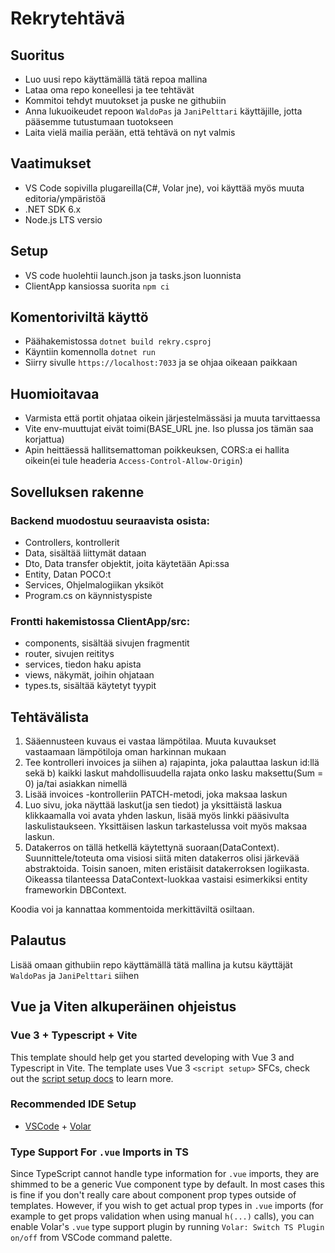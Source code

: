 # Rekrytehtävä

## Suoritus
- Luo uusi repo käyttämällä tätä repoa mallina
- Lataa oma repo koneellesi ja tee tehtävät
- Kommitoi tehdyt muutokset ja puske ne githubiin
- Anna lukuoikeudet repoon `WaldoPas` ja `JaniPelttari` käyttäjille, jotta pääsemme tutustumaan tuotokseen
- Laita vielä mailia perään, että tehtävä on nyt valmis 

## Vaatimukset
- VS Code sopivilla plugareilla(C#, Volar jne), voi käyttää myös muuta editoria/ympäristöä
- .NET SDK 6.x
- Node.js LTS versio

## Setup
- VS code huolehtii launch.json ja tasks.json luonnista
- ClientApp kansiossa suorita `npm ci`

## Komentoriviltä käyttö
- Päähakemistossa `dotnet build rekry.csproj`
- Käyntiin komennolla `dotnet run`
- Siirry sivulle `https://localhost:7033` ja se ohjaa oikeaan paikkaan

## Huomioitavaa
- Varmista että portit ohjataa oikein järjestelmässäsi ja muuta tarvittaessa
- Vite env-muuttujat eivät toimi(BASE_URL jne. Iso plussa jos tämän saa korjattua)
- Apin heittäessä hallitsemattoman poikkeuksen, CORS:a ei hallita oikein(ei tule headeria `Access-Control-Allow-Origin`)

## Sovelluksen rakenne
### Backend muodostuu seuraavista osista:
- Controllers, kontrollerit
- Data, sisältää liittymät dataan
- Dto, Data transfer objektit, joita käytetään Api:ssa
- Entity, Datan POCO:t
- Services, Ohjelmalogiikan yksiköt
- Program.cs on käynnistyspiste

### Frontti hakemistossa ClientApp/src:
- components, sisältää sivujen fragmentit
- router, sivujen reititys
- services, tiedon haku apista
- views, näkymät, joihin ohjataan
- types.ts, sisältää käytetyt tyypit

## Tehtävälista
1. Sääennusteen kuvaus ei vastaa lämpötilaa. Muuta kuvaukset vastaamaan lämpötiloja oman harkinnan mukaan
2. Tee kontrolleri invoices ja siihen a) rajapinta, joka palauttaa laskun id:llä sekä b) kaikki laskut mahdollisuudella rajata onko lasku maksettu(Sum = 0) ja/tai asiakkan nimellä
3. Lisää invoices -kontrolleriin PATCH-metodi, joka maksaa laskun
4. Luo sivu, joka näyttää laskut(ja sen tiedot) ja yksittäistä laskua klikkaamalla voi avata yhden laskun, lisää myös linkki pääsivulta laskulistaukseen. Yksittäisen laskun tarkastelussa voit myös maksaa laskun.
5. Datakerros on tällä hetkellä käytettynä suoraan(DataContext). Suunnittele/toteuta oma visiosi siitä miten datakerros olisi järkevää abstraktoida. Toisin sanoen, miten eristäisit datakerroksen logiikasta. Oikeassa tilanteessa DataContext-luokkaa vastaisi esimerkiksi entity frameworkin DBContext.

Koodia voi ja kannattaa kommentoida merkittäviltä osiltaan.

## Palautus
Lisää omaan githubiin repo käyttämällä tätä mallina ja kutsu käyttäjät `WaldoPas` ja `JaniPelttari` siihen

## Vue ja Viten alkuperäinen ohjeistus

### Vue 3 + Typescript + Vite

This template should help get you started developing with Vue 3 and Typescript in Vite. The template uses Vue 3 `<script setup>` SFCs, check out the [script setup docs](https://v3.vuejs.org/api/sfc-script-setup.html#sfc-script-setup) to learn more.

### Recommended IDE Setup

- [VSCode](https://code.visualstudio.com/) + [Volar](https://marketplace.visualstudio.com/items?itemName=johnsoncodehk.volar)

### Type Support For `.vue` Imports in TS

Since TypeScript cannot handle type information for `.vue` imports, they are shimmed to be a generic Vue component type by default. In most cases this is fine if you don't really care about component prop types outside of templates. However, if you wish to get actual prop types in `.vue` imports (for example to get props validation when using manual `h(...)` calls), you can enable Volar's `.vue` type support plugin by running `Volar: Switch TS Plugin on/off` from VSCode command palette.
